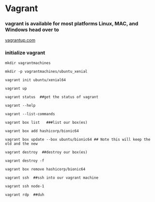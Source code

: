 # Vagrant


### vagrant is available for most platforms Linux, MAC, and Windows head over to
[vagrantup.com](https://vagrantup.com)

### initialize vagrant

````
mkdir vagrantmachines

mkdir -p vagrantmachines/ubuntu_xenial

vagrant init ubuntu/xenial64

vagrant up

vagrant status  ##get the status of vagrant

vagrant --help

vagrant --list-commands

vagrant box list   ###list our box(es)

vagrant box add hashicorp/bionic64

vagrant box update --box ubuntu/bionic64 ## Note this will keep the old and the new

vagrant destroy  ##destroy our box(es)

vagrant destroy -f

vagrant box remove hashicorp/bionic64

vagrant ssh  ##ssh into our vagrant machine

vagrant ssh node-1

vagrant rdp  ##duh

````
